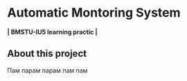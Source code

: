 # Automatic Montoring System
**| BMSTU-IU5 learning practic |**



## About this project
Пам парам парам пам пам

